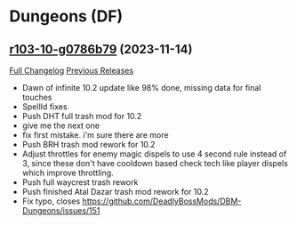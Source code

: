 # <DBM Mod> Dungeons (DF)

## [r103-10-g0786b79](https://github.com/DeadlyBossMods/DBM-Dungeons/tree/0786b7937e9532b5032a342bffd0e5c45db3b4e2) (2023-11-14)
[Full Changelog](https://github.com/DeadlyBossMods/DBM-Dungeons/compare/r103...0786b7937e9532b5032a342bffd0e5c45db3b4e2) [Previous Releases](https://github.com/DeadlyBossMods/DBM-Dungeons/releases)

- Dawn of infinite 10.2 update like 98% done, missing data for final touches  
- SpellId fixes  
- Push DHT full trash mod for 10.2  
- give me the next one  
- fix first mistake. i'm sure there are more  
- Push BRH trash mod rework for 10.2  
- Adjust throttles for enemy magic dispels to use 4 second rule instead of 3, since these don't have cooldown based check tech like player dispels which improve throttling.  
- Push full waycrest trash rework  
- Push finished Atal Dazar trash mod rework for 10.2  
- Fix typo, closes https://github.com/DeadlyBossMods/DBM-Dungeons/issues/151  
